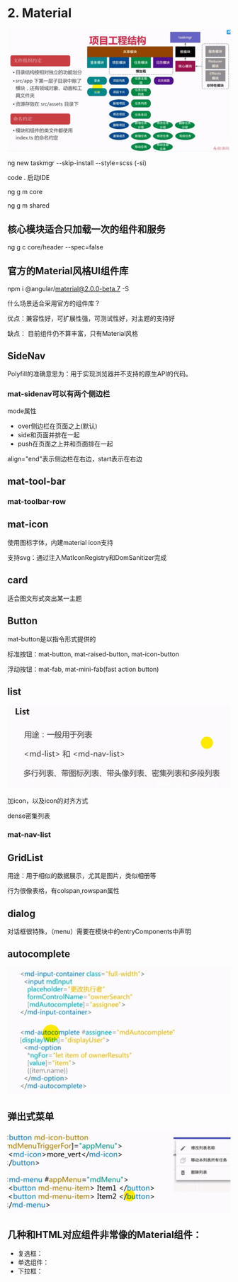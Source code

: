 # 2. Material

![](../.gitbook/assets/360截图20171026114108225.jpg)

ng new taskmgr --skip-install --style=scss \(-si\)

code . 启动IDE

ng g m core

ng g m shared

## 核心模块适合只加载一次的组件和服务

ng g c core/header --spec=false

## 官方的Material风格UI组件库

npm i @angular/material@2.0.0-beta.7 -S

什么场景适合采用官方的组件库？

优点：兼容性好，可扩展性强，可测试性好，对主题的支持好

缺点： 目前组件仍不算丰富，只有Material风格

## SideNav

Polyfill的准确意思为：用于实现浏览器并不支持的原生API的代码。

### mat-sidenav可以有两个侧边栏

mode属性

* over侧边栏在页面之上\(默认\)
* side和页面并排在一起
* push在页面之上并和页面排在一起

align="end"表示侧边栏在右边，start表示在右边

## mat-tool-bar

### mat-toolbar-row

## mat-icon

使用图标字体，内建material icon支持

支持svg：通过注入MatIconRegistry和DomSanitizer完成

## card

适合图文形式突出某一主题

## Button

mat-button是以指令形式提供的

标准按钮：mat-button, mat-raised-button, mat-icon-button

浮动按钮：mat-fab, mat-mini-fab\(fast action button\)

## list

![](../.gitbook/assets/360截图20171121133334569.jpg)

加icon，以及icon的对齐方式

dense密集列表

### mat-nav-list

## GridList

用途：用于相似的数据展示，尤其是图片，类似相册等

行为很像表格，有colspan,rowspan属性

## dialog

对话框很特殊，（menu）需要在模块中的entryComponents中声明

## autocomplete

![](../.gitbook/assets/360截图20171120140549967.jpg)

## 弹出式菜单

![](../.gitbook/assets/360截图20171120140736495.jpg)

## 几种和HTML对应组件非常像的Material组件：

* 复选框：
* 单选组件：
* 下拉框：

